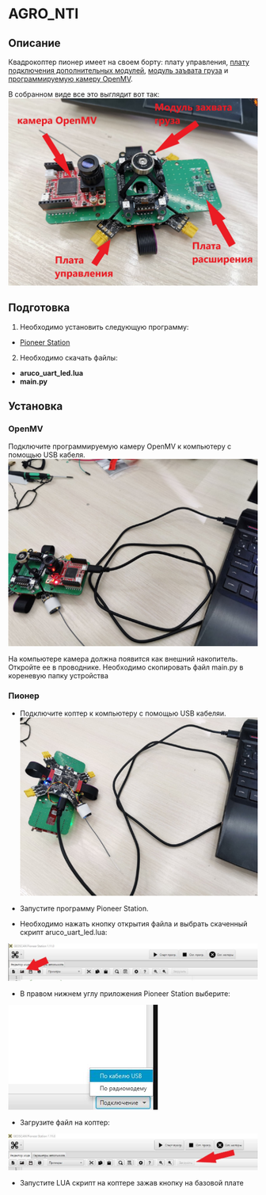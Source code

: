 # AGRO_NTI
## Описание
Квадрокоптер пионер имеет на своем борту: плату управления, [плату подключения дополнительных модулей](https://pioneer-doc.readthedocs.io/ru/master/module/board.html),
[модуль заъвата груза](https://pioneer-doc.readthedocs.io/ru/master/module/cargo.html) и [программируемую камеру OpenMV](https://pioneer-doc.readthedocs.io/ru/master/module/openMV.html).


В собранном виде все это выглядит вот так:
![плата + модули](./image/плата_модули.jpg)

## Подготовка
1) Необходимо установить следующую программу:
* [Pioneer Station](https://pioneer-doc.readthedocs.io/ru/master/programming/pioneer_station/pioneer_station_main.html)

2) Необходимо скачать файлы:
* **aruco_uart_led.lua**
* **main.py**

## Установка
### OpenMV
Подключите программируемую камеру OpenMV к компьютеру с помощью USB кабеля. 
![подключенная камера](./image/подключенная%20камера.jpg)

На компьютере камера должна появится как внешний накопитель. Откройте ее в проводнике.
Необходимо скопировать файл main.py в кореневую папку устройства

### Пионер
* Подключите коптер к компьютеру с помощью USB кабеляи. 
  ![подключенная ПУ](./image/подключеннаяПУ.jpg)
  
* Запустите программу Pioneer Station.
* Необходимо нажать кнопку открытия файла и выбрать скаченный скрипт aruco_uart_led.lua:

![открытие](./image/открытие.JPG)
  
* В правом нижнем углу приложения Pioneer Station выберите: 
  
![подключение](./image/плдключение.JPG)

* Загрузите файл на коптер:

![загрузка](./image/загрузка.JPG)

* Запустите LUA скрипт на коптере зажав кнопку на базовой плате 
